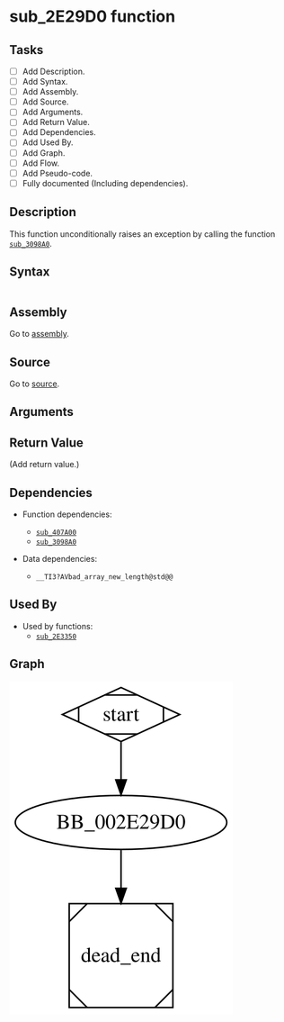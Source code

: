 # sub_2E29D0 function

## Tasks

- [ ] Add Description.
- [ ] Add Syntax.
- [ ] Add Assembly.
- [ ] Add Source.
- [ ] Add Arguments.
- [ ] Add Return Value.
- [ ] Add Dependencies.
- [ ] Add Used By.
- [ ] Add Graph.
- [ ] Add Flow.
- [ ] Add Pseudo-code.
- [ ] Fully documented (Including dependencies).

## Description

This function unconditionally raises an exception by calling the function [`sub_3098A0`](sub_3098A0.md).

## Syntax

```c

```

## Assembly

Go to [assembly](../asm/sub_2E29D0.asm).

## Source

Go to [source](../cc/sub_2E29D0.cc).

## Arguments


## Return Value

(Add return value.)

## Dependencies

* Function dependencies:
  * [`sub_407A00`](sub_407A00.md)
  * [`sub_3098A0`](sub_3098A0.md)

* Data dependencies:
  * `__TI3?AVbad_array_new_length@std@@`

## Used By

* Used by functions:
  * [`sub_2E3350`](sub_2E3350.md)

## Graph

![sub_2E29D0 Graph](../svg/sub_2E29D0.svg "sub_2E29D0 Graph")

